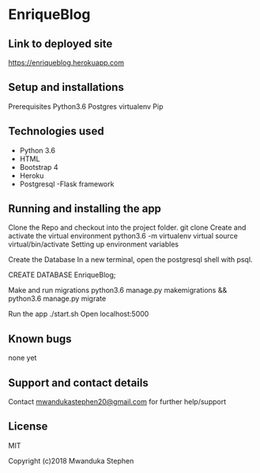 # EnriqueBlog

## Link to deployed site
https://enriqueblog.herokuapp.com


## Setup and installations
Prerequisites
Python3.6
Postgres
virtualenv
Pip


## Technologies used
- Python 3.6
- HTML
- Bootstrap 4
- Heroku
- Postgresql
-Flask framework

## Running and installing the app
Clone the Repo and checkout into the project folder.
git clone
Create and activate the virtual environment
python3.6 -m virtualenv virtual
source virtual/bin/activate
Setting up environment variables

Create the Database
In a new terminal, open the postgresql shell with psql.

CREATE DATABASE EnriqueBlog;

Make and run migrations
python3.6 manage.py makemigrations && python3.6 manage.py migrate

Run the app
./start.sh
Open localhost:5000

## Known bugs
none yet

## Support and contact details
Contact mwandukastephen20@gmail.com for further help/support

## License
MIT

Copyright (c)2018 Mwanduka Stephen
